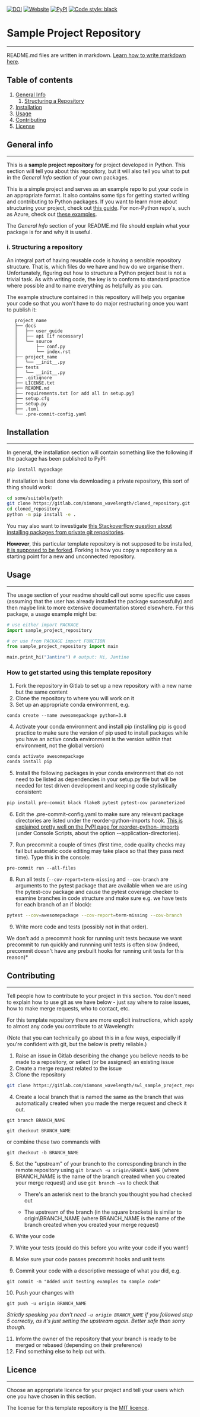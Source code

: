 <!--
-*- coding: utf-8 -*-

 Author: Jantine Broek <jantine.broek@simmons-simmons.com>
 License: MIT
-->

<!-- Banners -->
[![DOI](https://zenodo.org/badge/DOI/12.3456/zenodo.78910.svg)](https://zenodo.org/)
[![Website](https://img.shields.io/website?up_message=online&url=https://gitlab.com/wavelength-data-science/sample_project_repo.git)](https://gitlab.com/wavelength-data-science/sample_project_repo.git)
[![PyPI](https://img.shields.io/pypi/v/a_project.svg)](https://pypi.org/project/a_project)
[![Code style: black](https://img.shields.io/badge/code%20style-black-000000.svg)](https://github.com/python/black)


# Sample Project Repository
***
README.md files are written in markdown. [Learn how to write markdown here](https://docs.gitlab.com/ee/user/markdown.html).
## Table of contents
1. [General Info](#general-info)
   1. [Structuring a Repository](#structuring-repo)
3. [Installation](#installation)
4. [Usage](#usage)
5. [Contributing](#contributing)
6. [License](#license)


<a name="general-info"></a>
## General info
***

This is a **sample project repository** for project developed in Python. This
section will tell you about this repository, but it will also tell you what to
put in the *General Info* section of your own packages.

This is a simple project and serves as an example repo to put your code in an
appropriate format. It also contains some tips for getting started writing and
contributing to Python packages. If you want to learn more about structuring
your project, check out
[this guide](https://docs.python-guide.org/writing/structure/).
For non-Python repo's, such as Azure, check out
[these examples](https://github.com/topics).

The *General Info* section of your README.md file should explain what your
package is for and why it is useful.

<a name="structuring-repo"></a>
### i. Structuring a repository

An integral part of having reusable code is having a sensible repository
structure. That is, which files do we have and how do we organise them.
Unfortunately, figuring out how to structure a Python project best is not
a trivial task. As with writing code, the key is to conform to standard
practice where possible and to name everything as helpfully as you can.

The example structure contained in this repository will help you organise
your code so that you won't have to do major restructuring once you want to
publish it:

```text
   project_name
   ├── docs
   │   ├── user_guide
   │   ├── api [if necessary]
   │   └── source
   │       ├── conf.py
   │       └── index.rst
   ├── project_name
   │   └── __init__.py
   ├── tests
   │   └── __init__.py
   ├── .gitignore
   ├── LICENSE.txt
   ├── README.md
   ├── requirements.txt [or add all in setup.py]
   ├── setup.cfg
   ├── setup.py
   ├── .toml
   └── .pre-commit-config.yaml
```

<a name="installation"></a>
## Installation
***
In general, the installation section will contain something like the
following if the package has been published to PyPI:
```bash
pip install mypackage
```
If installation is best done via downloading a private repository, this sort
of thing should work:
```bash
cd some/suitable/path
git clone https://gitlab.com/simmons_wavelength/cloned_repository.git
cd cloned_repository
python -m pip install -e .
```
You may also want to investigate
[this Stackoverflow question about installing packages from private git
repositories](https://stackoverflow.com/questions/4830856/is-it-possible-to-use-pip-to-install-a-package-from-a-private-github-repository).

**However**, this particular template repository is not supposed to be
installed,
[it is supposed to be
forked](https://docs.gitlab.com/ee/user/project/repository/forking_workflow.html).
Forking is how you copy a repository as a starting point for a new and
unconnected repository.

<a name="usage"></a>
## Usage
***
The usage section of your readme should call out some specific use cases
(assuming that the user has already installed the package successfully) and
then maybe link to more extensive documentation stored elsewhere. For this
package, a usage example might be:

```python
# use either import PACKAGE
import sample_project_repository

# or use from PACKAGE import FUNCTION
from sample_project_repository import main

main.print_hi("Jantine") # output: Hi, Jantine
```
### How to get started using this template repository

1. Fork the repository in Gitlab to set up a new repository with a new name but the same content
2. Clone the repository to where you will work on it
3. Set up an appropriate conda environment, e.g.

`conda create --name awesomepackage python=3.8`

4. Activate your conda environment and install pip (installing pip
   is good practice to make sure the version of pip used to install packages
   while you have an active conda environment is the version within
   that environment, not the global version)

```bash
conda activate awesomepackage
conda install pip
```

5. Install the following packages in your conda environment that do not
   need to be listed as dependencies in your setup.py file but will be needed
   for test driven development and keeping code stylistically consistent:

```bash
pip install pre-commit black flake8 pytest pytest-cov parameterized
```

6. Edit the .pre-commit-config.yaml to make sure any relevant package
   directories are listed under the reorder-python-imports hook. [This
   is explained pretty well on the PyPI page for reorder-python-
   imports](https://pypi.org/project/reorder-python-imports/) (under
   Console Scripts, about the option --application-directories).

7. Run precommit a couple of times (first time, code quality checks
  may fail but automatic code editing may take place so that they pass
  next time). Type this in the console:

`pre-commit run --all-files`

8. Run all tests (`--cov-report=term-missing` and `--cov-branch` are
   arguments to the pytest package that are available when we are using
   the pytest-cov package and cause the pytest coverage checker to examine
   branches in code structure and make sure e.g. we have tests for each
   branch of an if block):

```bash
pytest --cov=awesomepackage --cov-report=term-missing --cov-branch
```
9. Write more code and tests (possibly not in that order).

We don't add a precommit hook for running unit tests because we want
precommit to run quickly and runnning unit tests is often slow (indeed,
precommit doesn't have any prebuilt hooks for running unit tests for this
reason)*

<a name="contributing"></a>
## Contributing
***
Tell people how to contribute to your project in this section. You don't
need to explain how to use git as we have below - just say where to raise
issues, how to make merge requests, who to contact, etc.

For this template repository there are more explicit instructions, which
apply to almost any code you contribute to at Wavelength:

(Note that you can technically go about this in a few ways, especially
if you're confident with git, but the below is pretty reliable.)

1. Raise an issue in Gitlab describing the change you believe needs to
   be made to a repository, or select (or be assigned) an existing issue
2. Create a merge request related to the issue
3. Clone the repository

```bash
git clone https://gitlab.com/simmons_wavelength/swl_sample_project_repository.git
```

4. Create a local branch that is named the same as the branch that
   was automatically created when you made the merge request and check
   it out.

`git branch BRANCH_NAME`

`git checkout BRANCH_NAME`

or combine these two commands with

`git checkout -b BRANCH_NAME`

5. Set the "upstream" of your branch to the corresponding branch in the
   remote repository using `git branch -u origin/BRANCH_NAME` (where
   BRANCH_NAME is the name of the branch created when you created your
   merge request) and use `git branch –vv` to check that

   * There's an asterisk next to the branch you thought you had
   checked out

   * The upstream of the branch (in the square brackets) is similar
   to origin\BRANCH_NAME (where BRANCH_NAME is the name of the branch
   created when you created your merge request)

6. Write your code
7. Write your tests (could do this before you write your code if you
   want!)
8. Make sure your code passes precommit hooks and unit tests
9. Commit your code with a descriptive message of what you did, e.g.

`git commit -m "Added unit testing examples to sample code"`

10. Push your changes with

`git push -u origin BRANCH_NAME`

*Strictly speaking you don't need `-u origin BRANCH_NAME` if you followed
step 5 correctly, as it's just setting the upstream again. Better safe
than sorry though.*

11. Inform the owner of the repository that your branch is ready to be
merged or rebased (depending on their preference)
12. Find something else to help out with.

<a name="license"></a>
## Licence
***
Choose an appropriate licence for your project and tell your users
which one you have chosen in this section.

The license for this template repository is the
[MIT licence](http://choosealicence.com/licenses/mit/).

